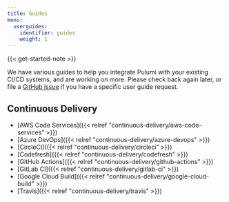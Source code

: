 ```yaml
---
title: Guides
menu:
  userguides:
    identifier: guides
    weight: 1
---
```


{{< get-started-note >}}

We have various guides to help you integrate Pulumi with your existing CI/CD systems, and are working on more. Please check back again later, or file a [GitHub issue](https://github.com/pulumi/docs/issues/new) if you have a specific user guide request.

## Continuous Delivery
* [AWS Code Services]({{< relref "continuous-delivery/aws-code-services" >}})
* [Azure DevOps]({{< relref "continuous-delivery/azure-devops" >}})
* [CircleCI]({{< relref "continuous-delivery/circleci" >}})
* [Codefresh]({{< relref "continuous-delivery/codefresh" >}})
* [GitHub Actions]({{< relref "continuous-delivery/github-actions" >}})
* [GitLab CI]({{< relref "continuous-delivery/gitlab-ci" >}})
* [Google Cloud Build]({{< relref "continuous-delivery/google-cloud-build" >}})
* [Travis]({{< relref "continuous-delivery/travis" >}})
